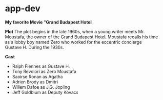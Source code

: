 # app-dev
**My favorite Movie "Grand Budapest Hotel**

**Plot**
The plot begins in the late 1960s, when a young writer meets Mr. Moustafa, the owner of the Grand Budapest Hotel. Moustafa recalls his time as a lobby boy named Zero who worked for the eccentric concierge Gustave H. During the 1930s.

**Cast**
- Ralph Fiennes as Gustave H.
- Tony Revolori as Zero Moustafa
- Saoirse Ronan as Agatha
- Adrien Brody as Dmitri
- Willem Dafoe as J.G. Jopling
- Jeff Goldblum as Deputy Kovacs


